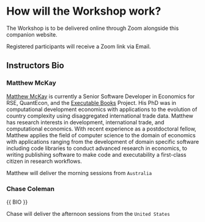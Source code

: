 # How will the Workshop work?

The Workshop is to be delivered online through Zoom alongside this companion website.

Registered participants will receive a Zoom link via Email.

## Instructors Bio

### Matthew McKay

[Matthew McKay](https://github.com/mmcky) is currently a Senior Software Developer in Economics for RSE, QuantEcon, and the [Executable Books](https://jupyterbook.org/intro.html) Project.  His PhD was in computational development economics with applications to the evolution of country complexity using disaggregated international trade data. Matthew has research interests in development, international trade, and computational economics. With recent experience as a postdoctoral fellow, Matthew applies the field of computer science to the domain of economics with applications ranging from the development of domain specific software including code libraries to conduct advanced research in economics, to writing publishing software to make code and executability a first-class citizen in research workflows.

Matthew will deliver the morning sessions from `Australia`

### Chase Coleman

{{ BIO }}

Chase will deliver the afternoon sessions from the `United States`